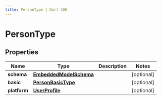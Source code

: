 ```yaml
---
title: PersonType | Dart SDK
---
```


# PersonType

## Properties
Name | Type | Description | Notes
------------ | ------------- | ------------- | -------------
**schema** | [**EmbeddedModelSchema**](EmbeddedModelSchema) |  | [optional] 
**basic** | [**PersonBasicType**](PersonBasicType) |  | [optional] 
**platform** | [**UserProfile**](UserProfile) |  | [optional] 


